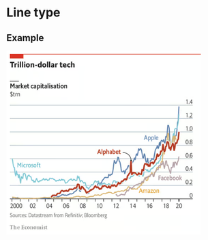 # Line type

## Example

[![](../img/2024-04-16-04-21-09.png)](https://www.economist.com/graphic-detail/2020/01/17/alphabet-joins-the-1trn-club)